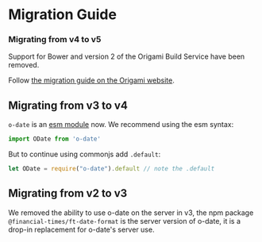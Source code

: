 # Migration Guide

### Migrating from v4 to v5

Support for Bower and version 2 of the Origami Build Service have been removed.

Follow [the migration guide on the Origami website](https://origami.ft.com/docs/tutorials/bower-to-npm/).

## Migrating from v3 to v4
`o-date` is an [esm module](https://developer.mozilla.org/en-US/docs/Web/JavaScript/Guide/Modules) now. We recommend using the esm syntax:

```js
import ODate from 'o-date'
```

But to continue using commonjs add `.default`:
```js
let ODate = require("o-date").default // note the .default
```

## Migrating from v2 to v3
We removed the ability to use o-date on the server in v3, the npm package `@financial-times/ft-date-format` is the server version of o-date, it is a drop-in replacement for o-date's server use.

